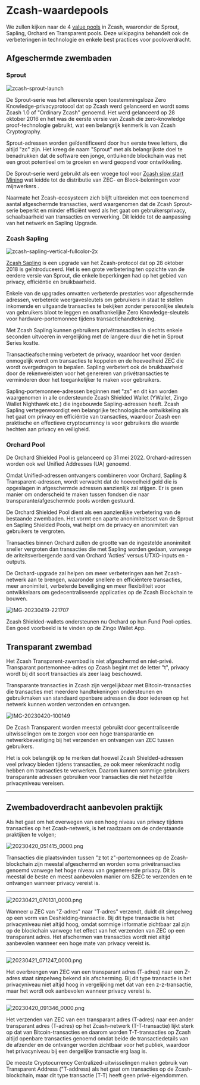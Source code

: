 # Zcash-waardepools

We zullen kijken naar de 4 [value pools](https://zcash.readthedocs.io/en/latest/rtd_pages/addresses.html) in Zcash, waaronder de Sprout, Sapling, Orchard en Transparent pools. Deze wikipagina behandelt ook de verbeteringen in technologie en enkele best practices voor pooloverdracht.


## Afgeschermde zwembaden

### Sprout


![zcash-sprout-launch](https://user-images.githubusercontent.com/81990132/233535478-a84724d7-cb0e-4ad8-bfcc-499f665fba24.png)


De Sprout-serie was het allereerste open toestemmingsloze Zero Knowledge-privacyprotocol dat op Zcash werd gelanceerd en wordt soms Zcash 1.0 of "Ordinary Zcash" genoemd. Het werd gelanceerd op 28 oktober 2016 en het was de eerste versie van Zcash die zero-knowledge proof-technologie gebruikt, wat een belangrijk kenmerk is van Zcash Cryptography.


Sprout-adressen worden geïdentificeerd door hun eerste twee letters, die altijd "zc" zijn. Het kreeg de naam "Sprout" met als belangrijkste doel te benadrukken dat de software een jonge, ontluikende blockchain was met een groot potentieel om te groeien en werd geopend voor ontwikkeling.

De Sprout-serie werd gebruikt als een vroege tool voor [Zcash slow start Mining](https://electriccoin.co/blog/slow-start-and-mining-ecosystem/) wat leidde tot de distributie van ZEC- en Block-beloningen voor mijnwerkers .

Naarmate het Zcash-ecosysteem zich blijft uitbreiden met een toenemend aantal afgeschermde transacties, werd waargenomen dat de Zcash Sprout-serie beperkt en minder efficiënt werd als het gaat om gebruikersprivacy, schaalbaarheid van transacties en verwerking. Dit leidde tot de aanpassing van het netwerk en Sapling Upgrade.


### Zcash Sapling

![zcash-sapling-vertical-fullcolor-2x](https://user-images.githubusercontent.com/81990132/233535552-f04b727e-078f-483a-8fbc-1628486be0c8.png)

[Zcash Sapling](https://z.cash/upgrade/sapling) is een upgrade van het Zcash-protocol dat op 28 oktober 2018 is geïntroduceerd. Het is een grote verbetering ten opzichte van de eerdere versie van Sprout, die enkele beperkingen had op het gebied van privacy, efficiëntie en bruikbaarheid.

Enkele van de upgrades omvatten verbeterde prestaties voor afgeschermde adressen, verbeterde weergavesleutels om gebruikers in staat te stellen inkomende en uitgaande transacties te bekijken zonder persoonlijke sleutels van gebruikers bloot te leggen en onafhankelijke Zero Knowledge-sleutels voor hardware-portemonnee tijdens transactiehandtekening.

Met Zcash Sapling kunnen gebruikers privétransacties in slechts enkele seconden uitvoeren in vergelijking met de langere duur die het in Sprout Series kostte.

Transactieafscherming verbetert de privacy, waardoor het voor derden onmogelijk wordt om transacties te koppelen en de hoeveelheid ZEC die wordt overgedragen te bepalen. Sapling verbetert ook de bruikbaarheid door de rekenvereisten voor het genereren van privétransacties te verminderen door het toegankelijker te maken voor gebruikers.

Sapling-portemonnee-adressen beginnen met "zs" en dit kan worden waargenomen in alle ondersteunde Zcash Shielded Wallet (YWallet, Zingo Wallet Nighthawk etc.) die ingebouwde Sapling-adressen heeft. Zcash Sapling vertegenwoordigt een belangrijke technologische ontwikkeling als het gaat om privacy en efficiëntie van transacties, waardoor Zcash een praktische en effectieve cryptocurrency is voor gebruikers die waarde hechten aan privacy en veiligheid.

### Orchard Pool

De Orchard Shielded Pool is gelanceerd op 31 mei 2022. Orchard-adressen worden ook wel Unified Addresses (UA) genoemd.

Omdat Unified-adressen ontvangers combineren voor Orchard, Sapling & Transparent-adressen, wordt verwacht dat de hoeveelheid geld die is opgeslagen in afgeschermde adressen aanzienlijk zal stijgen. Er is geen manier om onderscheid te maken tussen fondsen die naar transparante/afgeschermde pools worden gestuurd.

De Orchard Shielded Pool dient als een aanzienlijke verbetering van de bestaande zwembaden. Het vormt een aparte anonimiteitsset van de Sprout en Sapling Shielded Pools, wat helpt om de privacy en anonimiteit van gebruikers te vergroten.

Transacties binnen Orchard zullen de grootte van de ingestelde anonimiteit sneller vergroten dan transacties die met Sapling worden gedaan, vanwege de ariteitsverbergende aard van Orchard 'Acties' versus UTXO-inputs en -outputs.

De Orchard-upgrade zal helpen om meer verbeteringen aan het Zcash-netwerk aan te brengen, waaronder snellere en efficiëntere transacties, meer anonimiteit, verbeterde beveiliging en meer flexibiliteit voor ontwikkelaars om gedecentraliseerde applicaties op de Zcash Blockchain te bouwen.

![IMG-20230419-221707](https://user-images.githubusercontent.com/81990132/233535609-6bf85926-567d-42ff-8b3f-9123afe98f65.jpg)

Zcash Shielded-wallets ondersteunen nu Orchard op hun Fund Pool-opties. Een goed voorbeeld is te vinden op de Zingo Wallet App.


## Transparant zwembad

Het Zcash Transparent-zwembad is niet afgeschermd en niet-privé. Transparant portemonnee-adres op Zcash begint met de letter "t", privacy wordt bij dit soort transacties als zeer laag beschouwd.

Transparante transacties in Zcash zijn vergelijkbaar met Bitcoin-transacties die transacties met meerdere handtekeningen ondersteunen en gebruikmaken van standaard openbare adressen die door iedereen op het netwerk kunnen worden verzonden en ontvangen.


![IMG-20230420-100149](https://user-images.githubusercontent.com/81990132/233535663-bc536044-2537-41b2-9acb-69b3613e9ab6.jpg)

De Zcash Transparent worden meestal gebruikt door gecentraliseerde uitwisselingen om te zorgen voor een hoge transparantie en netwerkbevestiging bij het verzenden en ontvangen van ZEC tussen gebruikers.

Het is ook belangrijk op te merken dat hoewel Zcash Shielded-adressen veel privacy bieden tijdens transacties, ze ook meer rekenkracht nodig hebben om transacties te verwerken. Daarom kunnen sommige gebruikers transparante adressen gebruiken voor transacties die niet hetzelfde privacyniveau vereisen.

---
###

## Zwembadoverdracht aanbevolen praktijk

Als het gaat om het overwegen van een hoog niveau van privacy tijdens transacties op het Zcash-netwerk, is het raadzaam om de onderstaande praktijken te volgen;

![20230420_051415_0000.png](https://user-images.githubusercontent.com/38798812/233546739-e9076b2d-bcb5-40a1-96a8-25284dff0786.png)

Transacties die plaatsvinden tussen "z tot z"-portemonnees op de Zcash-blockchain zijn meestal afgeschermd en worden soms privétransacties genoemd vanwege het hoge niveau van gegenereerde privacy. Dit is meestal de beste en meest aanbevolen manier om $ZEC te verzenden en te ontvangen wanneer privacy vereist is.

---
![20230421_070131_0000.png](https://user-images.githubusercontent.com/38798812/233552931-d69f4ef3-b065-4d61-8e6b-adbc2edc4d70.png)

Wanneer u ZEC van "Z-adres" naar "T-adres" verzendt, duidt dit simpelweg op een vorm van Deshielding-transactie. Bij dit type transactie is het privacyniveau niet altijd hoog, omdat sommige informatie zichtbaar zal zijn op de blockchain vanwege het effect van het verzenden van ZEC op een transparant adres. Het afschermen van transacties wordt niet altijd aanbevolen wanneer een hoge mate van privacy vereist is.

---

![20230421_071247_0000.png](https://user-images.githubusercontent.com/38798812/233555082-455fbcbd-c685-4c1d-91f2-2d911e6a6273.png)

Het overbrengen van ZEC van een transparant adres (T-adres) naar een Z-adres staat simpelweg bekend als afscherming. Bij dit type transactie is het privacyniveau niet altijd hoog in vergelijking met dat van een z-z-transactie, maar het wordt ook aanbevolen wanneer privacy vereist is.



---

![20230420_091346_0000.png](https://user-images.githubusercontent.com/38798812/233546890-5580a7b9-e8c5-4e2c-a248-3f6338bbe0d1.png)

Het verzenden van ZEC van een transparant adres (T-adres) naar een ander transparant adres (T-adres) op het Zcash-netwerk (T-T-transactie) lijkt sterk op dat van Bitcoin-transacties en daarom worden T-T-transacties op Zcash altijd openbare transacties genoemd omdat beide de transactiedetails van de afzender en de ontvanger worden zichtbaar voor het publiek, waardoor het privacyniveau bij een dergelijke transactie erg laag is.

De meeste Cryptocurrency Centralized-uitwisselingen maken gebruik van Transparent Address ("T-address) als het gaat om transacties op de Zcash-blockchain, maar dit type transactie (T-T) heeft geen privé-eigendommen.



